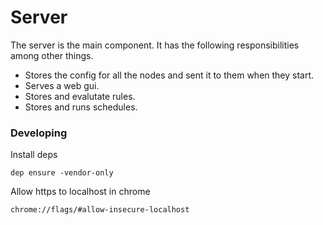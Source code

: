# Server

The server is the main component. It has the following responsibilities among other things.

* Stores the config for all the nodes and sent it to them when they start.
* Serves a web gui.
* Stores and evalutate rules. 
* Stores and runs schedules.


### Developing

Install deps

```
dep ensure -vendor-only

```

Allow https to localhost in chrome
```
chrome://flags/#allow-insecure-localhost
```
